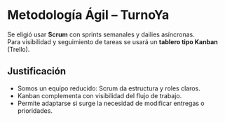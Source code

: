 # Metodología Ágil – TurnoYa

Se eligió usar **Scrum** con sprints semanales y dailies asíncronas.  
Para visibilidad y seguimiento de tareas se usará un **tablero tipo Kanban** (Trello).

## Justificación

- Somos un equipo reducido: Scrum da estructura y roles claros.
- Kanban complementa con visibilidad del flujo de trabajo.
- Permite adaptarse si surge la necesidad de modificar entregas o prioridades.
